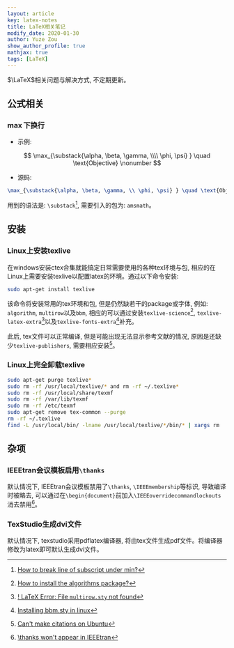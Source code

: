 ```yaml
---
layout: article
key: latex-notes
title: LaTeX相关笔记
modify_date: 2020-01-30
author: Yuze Zou
show_author_profile: true
mathjax: true
tags: [LaTeX]
---
```


$\LaTeX$相关问题与解决方式, 不定期更新。<!--more-->

## 公式相关

### $\max$下换行

- 示例:  

$$
\max_{\substack{\alpha, \beta, \gamma, \\\\ \phi, \psi} } \quad \text{Objective} \nonumber
$$

- 源码:  

```latex
\max_{\substack{\alpha, \beta, \gamma, \\ \phi, \psi} } \quad \text{Objective}
```
用到的语法是: `\substack`[^substack], 需要引入的包为: `amsmath`。

## 安装

### Linux上安装texlive

在windows安装ctex合集就能搞定日常需要使用的各种tex环境与包, 相应的在Linux上需要安装texlive以配置latex的环境。通过以下命令安装: 


```bash
sudo apt-get install texlive
```

该命令将安装常用的tex环境和包, 但是仍然缺若干的package或字体, 例如: `algorithm`, `multirow`以及`bbm`, 相应的可以通过安装`texlive-science`[^2], `texlive-latex-extra`[^3]以及`texlive-fonts-extra`[^1]补充。

此后, tex文件可以正常编译, 但是可能出现无法显示参考文献的情况, 原因是还缺少`texlive-publishers`, 需要相应安装[^6]。

### Linux上完全卸载texlive

~~~bash
sudo apt-get purge texlive*
sudo rm -rf /usr/local/texlive/* and rm -rf ~/.texlive*
sudo rm -rf /usr/local/share/texmf
sudo rm -rf /var/lib/texmf
sudo rm -rf /etc/texmf
sudo apt-get remove tex-common --purge
rm -rf ~/.texlive
find -L /usr/local/bin/ -lname /usr/local/texlive/*/bin/* | xargs rm
~~~

## 杂项

### IEEEtran会议模板启用`\thanks`

默认情况下, IEEEtran会议模板禁用了`\thanks`, `\IEEEmembership`等标识, 导致编译时被略去, 可以通过在`\begin{document}`前加入`\IEEEoverridecommandlockouts`消去禁用[^4]。

### TexStudio生成dvi文件

默认情况下, texstudio采用pdflatex编译器, 将由tex文件生成pdf文件。将编译器修改为latex即可默认生成dvi文件。


[^1]: [Installing bbm.sty in linux](https://tex.stackexchange.com/a/300107)
[^2]: [How to install the algorithms package?](https://tex.stackexchange.com/a/28632)
[^3]: [! LaTeX Error: File `multirow.sty` not found](https://tex.stackexchange.com/a/343324)
[^4]: [\thanks won't appear in IEEEtran](https://tex.stackexchange.com/a/53548)
[^5]: [How to remove everything related to TeX Live for fresh install on Ubuntu?](https://tex.stackexchange.com/a/95502)
[^6]: [Can't make citations on Ubuntu](https://www.reddit.com/r/LaTeX/comments/2tzg07/cant_make_citations_on_ubuntu/)
[^substack]: [How to break line of subscript under min?](https://tex.stackexchange.com/a/182675/198472)